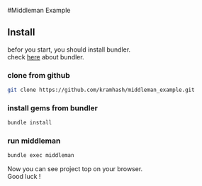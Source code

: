 #Middleman Example

## Install

befor you start, you should install bundler.  
check [here](http://bundler.io/) about bundler.

### clone from github

```bash
git clone https://github.com/kramhash/middleman_example.git
```

### install gems from bundler
```bash
bundle install
```

### run middleman
```bash
bundle exec middleman
```

Now you can see project top on your browser.  
Good luck !
